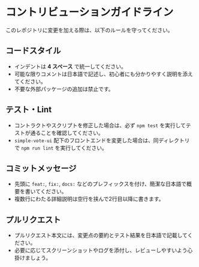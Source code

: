# コントリビューションガイドライン

このレポジトリに変更を加える際は、以下のルールを守ってください。

## コードスタイル
- インデントは **4 スペース** で統一してください。
- 可能な限りコメントは日本語で記述し、初心者にも分かりやすく説明を添えてください。
- 不要な外部パッケージの追加は禁止です。

## テスト・Lint
- コントラクトやスクリプトを修正した場合は、必ず `npm test` を実行してテストが通ることを確認してください。
- `simple-vote-ui` 配下のフロントエンドを変更した場合は、同ディレクトリで `npm run lint` を実行してください。

## コミットメッセージ
- 先頭に `feat:`, `fix:`, `docs:` などのプレフィックスを付け、簡潔な日本語で概要を書いてください。
- 複数行にわたる詳細説明は空行を挟んで2行目以降に書きます。

## プルリクエスト
- プルリクエスト本文には、変更点の要約とテスト結果を日本語で記載してください。
- 必要に応じてスクリーンショットやログを添付し、レビューしやすいよう心掛けましょう。
